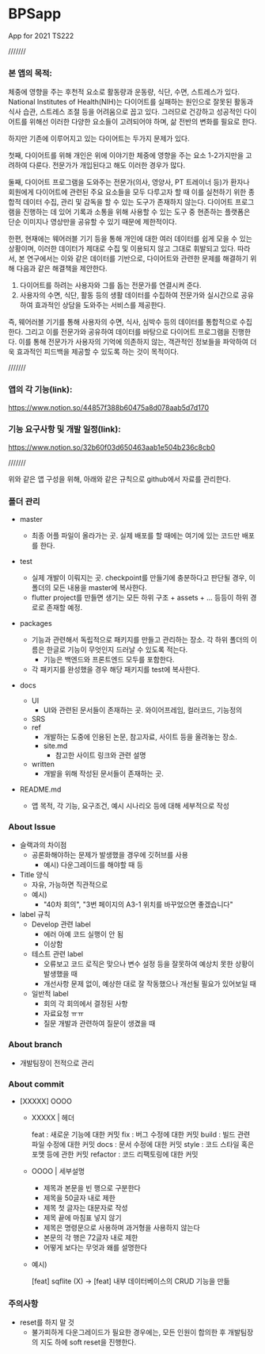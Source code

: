 # BPSapp
App for 2021 TS222

///////

### 본 앱의 목적:
  체중에 영향을 주는 후천적 요소로 활동량과 운동량, 식단, 수면, 스트레스가 있다. National Institutes of Health(NIH)는 다이어트를 실패하는 원인으로 잘못된 활동과 식사 습관, 스트레스 조절 등을 어려움으로 꼽고 있다. 그러므로 건강하고 성공적인 다이어트를 위해선 이러한 다양한 요소들이 고려되어야 하며, 삶 전반의 변화를 필요로 한다. 

  하지만 기존에 이루어지고 있는 다이어트는 두가지 문제가 있다. 

  첫째, 다이어트를 위해 개인은 위에 이야기한 체중에 영향을 주는 요소 1-2가지만을 고려하여 다룬다. 전문가가 개입된다고 해도 이러한 경우가 많다.

  둘째, 다이어트 프로그램을 도와주는 전문가(의사, 영양사, PT 트레이너 등)가 환자나 회원에게 다이어트에 관련된 주요 요소들을 모두 다루고자 할 때 이를 실천하기 위한 종합적 데이터 수집, 관리 및 감독을 할 수 있는 도구가 존재하지 않는다. 다이어트 프로그램을 진행하는 데 있어 기록과 소통을 위해 사용할 수 있는 도구 중 현존하는 플랫폼은 단순 이미지나 영상만을 공유할 수 있기 때문에 제한적이다.

  한편, 현재에는 웨어러블 기기 등을 통해 개인에 대한 여러 데이터를 쉽게 모을 수 있는 상황이며, 이러한 데이터가 제대로 수집 및 이용되지 않고 그대로 휘발되고 있다. 따라서, 본 연구에서는 이와 같은 데이터를 기반으로, 다이어트와 관련한 문제를 해결하기 위해 다음과 같은 해결책을 제안한다.

  1. 다이어트를 하려는 사용자와 그를 돕는 전문가를 연결시켜 준다.
  2. 사용자의 수면, 식단, 활동 등의 생활 데이터를 수집하여 전문가와 실시간으로 공유하여 효과적인 상담을 도와주는 서비스를 제공한다.

  즉, 웨어러블 기기를 통해 사용자의 수면, 식사, 심박수 등의 데이터를 통합적으로 수집한다. 그리고 이를 전문가와 공유하여 데이터를 바탕으로 다이어트 프로그램을 진행한다. 이를 통해 전문가가 사용자의 기억에 의존하지 않는, 객관적인 정보들을 파악하여 더욱 효과적인 피드백을 제공할 수 있도록 하는 것이 목적이다.

///////

### 앱의 각 기능(link):
https://www.notion.so/44857f388b60475a8d078aab5d7d170

### 기능 요구사항 및 개발 일정(link):
https://www.notion.so/32b60f03d650463aab1e504b236c8cb0

///////

위와 같은 앱 구성을 위해, 아래와 같은 규칙으로 github에서 자료를 관리한다.

### 폴더 관리
- master
    - 최종 어플 파일이 올라가는 곳. 실제 배포를 할 때에는 여기에 있는 코드만 배포를 한다.
- test
    - 실제 개발이 이뤄지는 곳. checkpoint를 만들기에 충분하다고 판단될 경우, 이 폴더의 모든 내용을 master에 복사한다.
    - flutter project를 만들면 생기는 모든 하위 구조 + assets + ... 등등이 하위 경로로 존재할 예정.
- packages
    - 기능과 관련해서 독립적으로 패키지를 만들고 관리하는 장소.
    각 하위 폴더의 이름은 한글로 기능이 무엇인지 드러날 수 있도록 적는다.
        - 기능은 백엔드와 프론트엔드 모두를 포함한다.
    - 각 패키지를 완성했을 경우 해당 패키지를 test에 복사한다.
- docs
    - UI
        - UI와 관련된 문서들이 존재하는 곳. 와이어프레임, 컬러코드, 기능정의
    - SRS
    - ref
        - 개발하는 도중에 인용된 논문, 참고자료, 사이트 등을 올려놓는 장소.
        - site.md
            - 참고한 사이트 링크와 관련 설명
    - written
        - 개발을 위해 작성된 문서들이 존재하는 곳.

- README.md
    - 앱 목적, 각 기능, 요구조건, 예시 시나리오 등에 대해 세부적으로 작성

### About Issue

- 슬랙과의 차이점
    - 공론화해야하는 문제가 발생했을 경우에 깃허브를 사용
        - 예시) 다운그레이드를 해야할 때 등
- Title 양식
    - 자유, 가능하면 직관적으로
    - 예시)
        - "40차 회의", "3번 페이지의 A3-1 위치를 바꾸었으면 좋겠습니다"
- label 규칙
    - Develop 관련 label
        - 에러 아예 코드 실행이 안 됨
        - 이상함
    - 테스트 관련 label
        - 오류보고 코드 로직은 맞으나 변수 설정 등을 잘못하여 예상치 못한 상황이 발생했을 때
        - 개선사항 문제 없이, 예상한 대로 잘 작동했으나 개선될 필요가 있어보일 때
    - 일반적 label
        - 회의 각 회의에서 결정된 사항
        - 자료요청 ㅠㅠ
        - 질문 개발과 관련하여 질문이 생겼을 때

### About branch

- 개발팀장이 전적으로 관리

### About commit

- [XXXXX] OOOO
    - XXXXX | 헤더

        feat : 새로운 기능에 대한 커밋
        fix : 버그 수정에 대한 커밋
        build : 빌드 관련 파일 수정에 대한 커밋
        docs : 문서 수정에 대한 커밋
        style : 코드 스타일 혹은 포맷 등에 관한 커밋
        refactor :  코드 리팩토링에 대한 커밋

    - OOOO | 세부설명
        - 제목과 본문을 빈 행으로 구분한다
        - 제목을 50글자 내로 제한
        - 제목 첫 글자는 대문자로 작성
        - 제목 끝에 마침표 넣지 않기
        - 제목은 명령문으로 사용하며 과거형을 사용하지 않는다
        - 본문의 각 행은 72글자 내로 제한
        - 어떻게 보다는 무엇과 왜를 설명한다
    - 예시)

        [feat] sqflite (X) → [feat] 내부 데이터베이스의 CRUD 기능을 만듦

### 주의사항

- reset를 하지 말 것
    - 불가피하게 다운그레이드가 필요한 경우에는, 모든 인원이 합의한 후 개발팀장의 지도 하에 soft reset을 진행한다.


